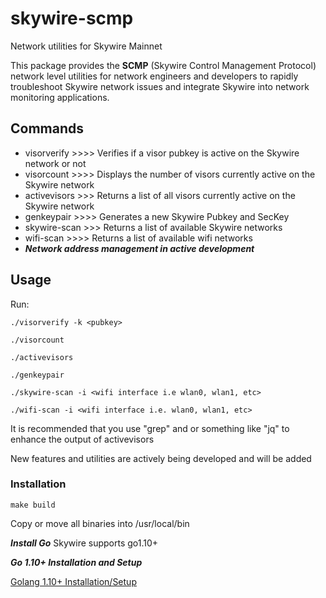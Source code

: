 # skywire-scmp
Network utilities for Skywire Mainnet

This package provides the **SCMP** (Skywire Control Management Protocol) network level utilities for network engineers and developers to rapidly troubleshoot Skywire network issues and integrate Skywire into network monitoring applications. 

## Commands
 - visorverify >>>> Verifies if a visor pubkey is active on the Skywire network or not
 - visorcount >>>> Displays the number of visors currently active on the Skywire network
 - activevisors >>> Returns a list of all visors currently active on the Skywire network
 - genkeypair >>>> Generates a new Skywire Pubkey and SecKey
 - skywire-scan >>> Returns a list of available Skywire networks
 - wifi-scan >>>> Returns a list of available wifi networks
 - ***Network address management in active development***
## Usage
Run:

```./visorverify -k <pubkey>```

```./visorcount```

```./activevisors```

```./genkeypair```

```./skywire-scan -i <wifi interface i.e wlan0, wlan1, etc>```

```./wifi-scan -i <wifi interface i.e. wlan0, wlan1, etc>```

It is recommended that you use "grep" and or something like "jq" to enhance the output of activevisors

New features and utilities are actively being developed and will be added

### Installation

```make build```

Copy or move all binaries into /usr/local/bin


***Install Go***
Skywire supports go1.10+

***Go 1.10+ Installation and Setup***

[Golang 1.10+ Installation/Setup](https://github.com/devzone777/skycoin/blob/develop/INSTALLATION.md)
